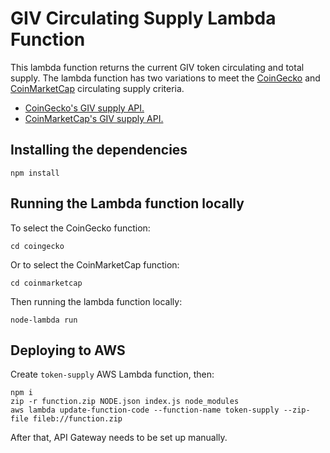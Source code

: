 # GIV Circulating Supply Lambda Function

This lambda function returns the current GIV token circulating and total supply. The lambda function has two variations to meet the [CoinGecko](https://www.coingecko.com/en/coins/giveth) and [CoinMarketCap](https://coinmarketcap.com/currencies/giveth/) circulating supply criteria.

- [CoinGecko's GIV supply API.](https://circulating.giveth.io/token-supply)
- [CoinMarketCap's GIV supply API.](https://supply.giveth.io/giv-supply-cmc?q=circulating)


## Installing the dependencies
```
npm install
```

## Running the Lambda function locally
To select the CoinGecko function:

```
cd coingecko
```
Or to select the CoinMarketCap function:
```
cd coinmarketcap
```
Then running the lambda function locally:
```
node-lambda run
```

## Deploying to AWS
Create `token-supply` AWS Lambda function, then:
```
npm i
zip -r function.zip NODE.json index.js node_modules
aws lambda update-function-code --function-name token-supply --zip-file fileb://function.zip
```

After that, API Gateway needs to be set up manually.
